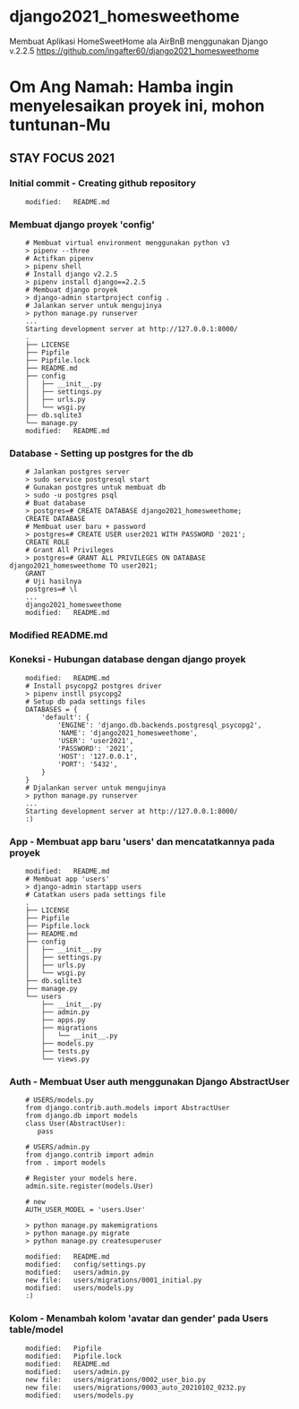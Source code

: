 # django2021_homesweethome
Membuat Aplikasi HomeSweetHome ala AirBnB menggunakan Django v.2.2.5
https://github.com/ingafter60/django2021_homesweethome

# Om Ang Namah: Hamba ingin menyelesaikan proyek ini, mohon tuntunan-Mu

## STAY FOCUS 2021

### Initial commit - Creating github repository

        modified:   README.md

### Membuat django proyek 'config'

        # Membuat virtual environment menggunakan python v3
        > pipenv --three
        # Actifkan pipenv
        > pipenv shell
        # Install django v2.2.5
        > pipenv install django==2.2.5
        # Membuat django proyek
        > django-admin startproject config .
        # Jalankan server untuk mengujinya
        > python manage.py runserver
        ...
        Starting development server at http://127.0.0.1:8000/
        .
        ├── LICENSE
        ├── Pipfile
        ├── Pipfile.lock
        ├── README.md
        ├── config
        │   ├── __init__.py
        │   ├── settings.py
        │   ├── urls.py
        │   └── wsgi.py
        ├── db.sqlite3
        └── manage.py
        modified:   README.md

### Database - Setting up postgres for the db

        # Jalankan postgres server
        > sudo service postgresql start
        # Gunakan postgres untuk membuat db
        > sudo -u postgres psql
        # Buat database
        > postgres=# CREATE DATABASE django2021_homesweethome;
        CREATE DATABASE
        # Membuat user baru + password
        > postgres=# CREATE USER user2021 WITH PASSWORD '2021';
        CREATE ROLE
        # Grant All Privileges
        > postgres=# GRANT ALL PRIVILEGES ON DATABASE django2021_homesweethome TO user2021;
        GRANT
        # Uji hasilnya
        postgres=# \l
        ...
        django2021_homesweethome
        modified:   README.md

###	Modified README.md 

### Koneksi - Hubungan database dengan django proyek

        modified:   README.md
        # Install psycopg2 postgres driver
        > pipenv instll psycopg2
        # Setup db pada settings files
        DATABASES = {
            'default': {
                'ENGINE': 'django.db.backends.postgresql_psycopg2',
                'NAME': 'django2021_homesweethome', 
                'USER': 'user2021', 
                'PASSWORD': '2021',
                'HOST': '127.0.0.1', 
                'PORT': '5432',
            }
        }
        # Djalankan server untuk mengujinya
        > python manage.py runserver
        ...
        Starting development server at http://127.0.0.1:8000/
        :)

### App - Membuat app baru 'users' dan mencatatkannya pada proyek

        modified:   README.md
        # Membuat app 'users'
        > django-admin startapp users
        # Catatkan users pada settings file
        .
        ├── LICENSE
        ├── Pipfile
        ├── Pipfile.lock
        ├── README.md
        ├── config
        │   ├── __init__.py
        │   ├── settings.py
        │   ├── urls.py
        │   └── wsgi.py
        ├── db.sqlite3
        ├── manage.py
        └── users
            ├── __init__.py
            ├── admin.py
            ├── apps.py
            ├── migrations
            │   └── __init__.py
            ├── models.py
            ├── tests.py
            └── views.py      

### Auth - Membuat User auth menggunakan Django AbstractUser

        # USERS/models.py
        from django.contrib.auth.models import AbstractUser
        from django.db import models
        class User(AbstractUser):
           pass

        # USERS/admin.py
        from django.contrib import admin
        from . import models

        # Register your models here.
        admin.site.register(models.User)

        # new
        AUTH_USER_MODEL = 'users.User'

        > python manage.py makemigrations
        > python manage.py migrate
        > python manage.py createsuperuser

        modified:   README.md
        modified:   config/settings.py
        modified:   users/admin.py
        new file:   users/migrations/0001_initial.py
        modified:   users/models.py
        :)

### Kolom - Menambah kolom 'avatar dan gender' pada Users table/model 

        modified:   Pipfile
        modified:   Pipfile.lock
        modified:   README.md
        modified:   users/admin.py
        new file:   users/migrations/0002_user_bio.py
        new file:   users/migrations/0003_auto_20210102_0232.py
        modified:   users/models.py
























































































































